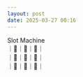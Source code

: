 ```yaml
---
layout: post
date: 2025-03-27 00:16
---
```


Slot Machine<br />
｜🍇｜🍒｜🏴｜<br />
｜💎｜💎｜🔔｜<br />
｜🍇｜🔔｜💎｜<br />

